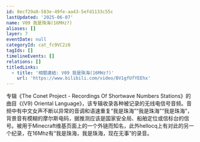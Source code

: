 ```yaml
---
id: 8ecf29a0-583e-49fe-aa43-5efd1133c55c
lastUpdated: '2025-06-07'
name: V09 我是珠海(16MHz?)
aliases: []
layer: 7
eventDate: null
categoryId: cat_fc9VC2z8
tagIds: []
timelineEvents: []
relations: []
titledLinks:
  - title: '相關連結: V09 我是珠海(16MHz?)'
    url: 'https://www.bilibili.com/video/BV1gfUfYEEhx'
---
```

专辑《The Conet Project - Recordings Of Shortwave Numbers Stations》的曲目《(V9) Oriental Language》，该专辑收录各种被记录的无线电信号音频。音频中有中文女声不断以异常的音调和语速重复“我是珠海”“我是珠海”“我是珠海”，背景音有模糊的摩尔斯电码，据推测应该是国家安全局、船舶定位或信标台的信号。被用于Minecraft维基页面上的一个外链而知名，此外hellocq上有对此的另一个纪录，在16Mhz有“我是珠海，我是珠海，现在无事”的录音。
